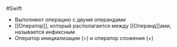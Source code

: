 #Swift 
- Выполняют операцию с двумя операндами
- [[Оператор]], который располагается между [[Операнд]]ами, называется инфиксным
- Оператор инициализации (=) и оператор сложения (+)